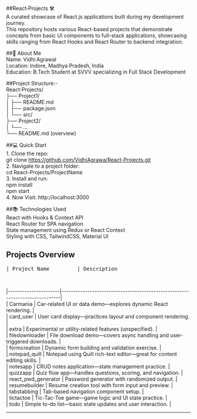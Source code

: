 ##React‑Projects 🛠️<br>
    A curated showcase of React.js applications built during my development journey.<br>
    This repository hosts various React-based projects that demonstrate concepts from basic UI components to full-stack applications, showcasing skills ranging from React Hooks and React Router to backend integration.<br>

##🚀 About Me<br>
    Name: Vidhi Agrawal<br>
    Location: Indore, Madhya Pradesh, India<br>
    Education: B.Tech Student at SVVV specializing in Full Stack Development <br>

##Project Structure:-<br>
    React‑Projects/<br>
    ├── Project1/<br>
    │   ├── README.md<br>
    │   ├── package.json<br>
    │   └── src/<br>
    ├── Project2/<br>
    │   └── ...<br>
    └── README.md  (overview)<br>
    
##💻 Quick Start<br>
    1. Clone the repo:<br>
      git clone https://github.com/VidhiAgrawa/React-Projects.git<br>
    2. Navigate to a project folder:<br>
      cd React-Projects/ProjectName<br>
    3. Install and run:<br>
      npm install<br>
      npm start<br>
    4. Now Visit: http://localhost:3000<br>


##📚 Technologies Used<br>
    React with Hooks & Context API<br>
    React Router for SPA navigation<br>
    State management using Redux or React Context<br>
    Styling with CSS, TailwindCSS, Material UI<br>
    

## Projects Overview  <br>

<pre>| Project Name         | Description                                                                 |</pre><br>
|----------------------|-----------------------------------------------------------------------------|<br>
| Carmania             | Car-related UI or data demo—explores dynamic React rendering.               |<br>
| card_user            | User card display—practices layout and component rendering.                 |<br>
| extra                | Experimental or utility-related features (unspecified).                     |<br>
| filedownloader       | File download demo—covers async handling and user-triggered downloads.      |<br>
| formcreation         | Dynamic form building and validation exercise.                              |<br>
| notepad_quill        | Notepad using Quill rich-text editor—great for content editing skills.      |<br>
| notesapp             | CRUD notes application—state management practice.                           |<br>
| quizzapp             | Quiz flow app—handles questions, scoring, and navigation.                   |<br>
| react_pwd_generator  | Password generator with randomized output.                                  |<br>
| resumebuilder        | Resume creation tool with form input and preview.                           |<br>
| tabstabbing          | Tab-based navigation component setup.                                       |<br>
| tictactoe            | Tic-Tac-Toe game—game logic and UI state practice.                          |<br>
| todo                 | Simple to-do list—basic state updates and user interaction.                 |<br>

---

